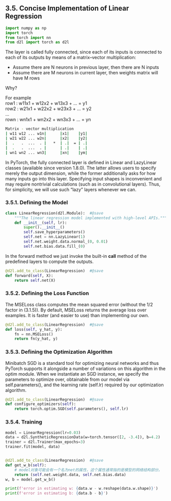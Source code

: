 ## 3.5. Concise Implementation of Linear Regression

```python
import numpy as np
import torch
from torch import nn
from d2l import torch as d2l
```

The layer is called fully connected, since each of its inputs is connected to each of its outputs by means of a matrix–vector multiplication:
* Assume there are N neurons in previous layer, then there are N inputs
* Assume there are M neurons in current layer, then weights matrix will have M rows

Why? 

For example \
row1 : w11x1 + w12x2 + w13x3 + ... = y1\
row2 : w21x1 + w22x2 + w23x3 + ... = y2\
...\
rown : wn1x1 + wn2x2 + wn3x3 + ... = yn
```bash
Matrix - vector multiplication
| w11 w12 ... w1n|      |x1|    |y1|    
| w21 w22 ... w2n|      |x2|    |y2|    
|  .   .  ...  . |   *  | .|  = | .|    
|  .   .  ...  . |      | .|    | .|    
| wn1 wn2 ... wn3|      |xn|    |ym|
```

In PyTorch, the fully connected layer is defined in Linear and LazyLinear classes (available since version 1.8.0). The latter allows users to specify merely the output dimension, while the former additionally asks for how many inputs go into this layer. Specifying input shapes is inconvenient and may require nontrivial calculations (such as in convolutional layers). Thus, for simplicity, we will use such “lazy” layers whenever we can.

### 3.5.1. Defining the Model
```python
class LinearRegression(d2l.Module):  #@save
    """The linear regression model implemented with high-level APIs."""
    def __init__(self, lr):
        super().__init__()
        self.save_hyperparameters()
        self.net = nn.LazyLinear(1)
        self.net.weight.data.normal_(0, 0.01)
        self.net.bias.data.fill_(0)
```
In the forward method we just invoke the built-in __call__ method of the predefined layers to compute the outputs.

```python
@d2l.add_to_class(LinearRegression)  #@save
def forward(self, X):
    return self.net(X)
```

### 3.5.2. Defining the Loss Function
The MSELoss class computes the mean squared error (without the 1/2 factor in (3.1.5)). By default, MSELoss returns the average loss over examples. It is faster (and easier to use) than implementing our own.
```python
@d2l.add_to_class(LinearRegression)  #@save
def loss(self, y_hat, y):
    fn = nn.MSELoss()
    return fn(y_hat, y)
```

### 3.5.3. Defining the Optimization Algorithm
Minibatch SGD is a standard tool for optimizing neural networks and thus PyTorch supports it alongside a number of variations on this algorithm in the optim module. When we instantiate an SGD instance, we specify the parameters to optimize over, obtainable from our model via self.parameters(), and the learning rate (self.lr) required by our optimization algorithm.
```python
@d2l.add_to_class(LinearRegression)  #@save
def configure_optimizers(self):
    return torch.optim.SGD(self.parameters(), self.lr)
```

### 3.5.4. Training
```python
model = LinearRegression(lr=0.03)
data = d2l.SyntheticRegressionData(w=torch.tensor([2, -3.4]), b=4.2)
trainer = d2l.Trainer(max_epochs=3)
trainer.fit(model, data)


@d2l.add_to_class(LinearRegression)  #@save
def get_w_b(self):
    # model对象可能会有一个名为net的属性，这个属性通常指的是模型的网络结构部分。
    return (self.net.weight.data, self.net.bias.data)
w, b = model.get_w_b()

print(f'error in estimating w: {data.w - w.reshape(data.w.shape)}')
print(f'error in estimating b: {data.b - b}')
```


